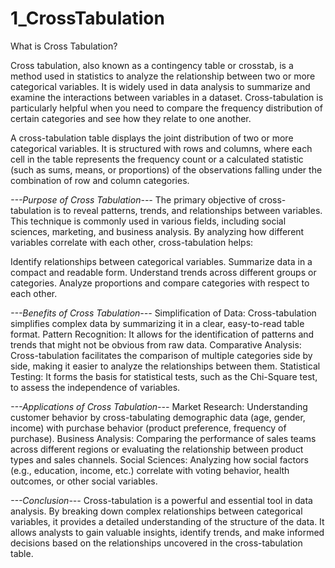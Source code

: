 # 1_CrossTabulation

What is Cross Tabulation?

Cross tabulation, also known as a contingency table or crosstab, is a method used in statistics to analyze the relationship between two or more categorical variables. It is widely used in data analysis to summarize and examine the interactions between variables in a dataset. Cross-tabulation is particularly helpful when you need to compare the frequency distribution of certain categories and see how they relate to one another.

A cross-tabulation table displays the joint distribution of two or more categorical variables. It is structured with rows and columns, where each cell in the table represents the frequency count or a calculated statistic (such as sums, means, or proportions) of the observations falling under the combination of row and column categories.

*---Purpose of Cross Tabulation---*
The primary objective of cross-tabulation is to reveal patterns, trends, and relationships between variables. This technique is commonly used in various fields, including social sciences, marketing, and business analysis. By analyzing how different variables correlate with each other, cross-tabulation helps:

Identify relationships between categorical variables.
Summarize data in a compact and readable form.
Understand trends across different groups or categories.
Analyze proportions and compare categories with respect to each other.

*---Benefits of Cross Tabulation---*
Simplification of Data: Cross-tabulation simplifies complex data by summarizing it in a clear, easy-to-read table format.
Pattern Recognition: It allows for the identification of patterns and trends that might not be obvious from raw data.
Comparative Analysis: Cross-tabulation facilitates the comparison of multiple categories side by side, making it easier to analyze the relationships between them.
Statistical Testing: It forms the basis for statistical tests, such as the Chi-Square test, to assess the independence of variables.

*---Applications of Cross Tabulation---*
Market Research: Understanding customer behavior by cross-tabulating demographic data (age, gender, income) with purchase behavior (product preference, frequency of purchase).
Business Analysis: Comparing the performance of sales teams across different regions or evaluating the relationship between product types and sales channels.
Social Sciences: Analyzing how social factors (e.g., education, income, etc.) correlate with voting behavior, health outcomes, or other social variables.

*---Conclusion---*
Cross-tabulation is a powerful and essential tool in data analysis. By breaking down complex relationships between categorical variables, it provides a detailed understanding of the structure of the data. It allows analysts to gain valuable insights, identify trends, and make informed decisions based on the relationships uncovered in the cross-tabulation table.




